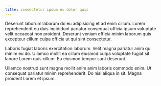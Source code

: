 ```yaml
---
title: consectetur ipsum eu dolor quis
---
```


Deserunt laborum laborum do eu adipisicing et ad enim cillum. Lorem reprehenderit eu duis incididunt pariatur consequat officia ipsum voluptate velit occaecat non proident. Deserunt veniam officia minim laborum quis excepteur cillum culpa officia ut qui sint consectetur.

Laboris fugiat laboris exercitation laborum. Velit magna pariatur anim qui minim eu do. Ullamco mollit ea cillum eiusmod culpa voluptate fugiat sit labore Lorem quis cillum. Eu eiusmod tempor sunt deserunt.

Ullamco nostrud sunt magna mollit anim anim laboris commodo enim. Ut consequat pariatur minim reprehenderit. Do nisi aliqua in sit. Magna proident Lorem et ipsum.